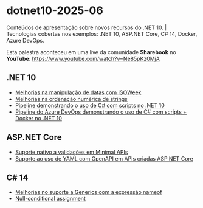 # dotnet10-2025-06
Conteúdos de apresentação sobre novos recursos do .NET 10. | Tecnologias cobertas nos exemplos: .NET 10, ASP.NET Core, C# 14, Docker, Azure DevOps.

Esta palestra aconteceu em uma live da comunidade **Sharebook** no **YouTube**: https://www.youtube.com/watch?v=Ne85pKz0MjA

## .NET 10
- [Melhorias na manipulação de datas com ISOWeek](https://github.com/renatogroffe/DotNet10-ConsoleApp-ISOWeek_Overloads)
- [Melhorias na ordenação numérica de strings](https://github.com/renatogroffe/DotNet10-ConsoleApp-Numeric-Ordering-for-String-Comparison)
- [Pipeline demonstrando o uso de C# com scripts no .NET 10](https://github.com/renatogroffe/dotnet10-scripts-azdevopspipeline-docker)
- [Pipeline do Azure DevOps demonstrando o uso de C# com scripts + Docker no .NET 10](https://github.com/renatogroffe/dotnet10-scripts-azdevopspipeline-docker)

## ASP.NET Core
- [Suporte nativo a validações em Minimal APIs](https://github.com/renatogroffe/dotnet10-aspnetcore-minimalapis-validation-scalar_cadastropessoas)
- [Suporte ao uso de YAML com OpenAPI em APIs criadas ASP.NET Core](https://github.com/renatogroffe/ASPNETCore10-OpenApiYAML_Saudacao)

## C# 14
- [Melhorias no suporte a Generics com a expressão nameof](https://github.com/renatogroffe/dotnet10-csharp14-nameof-generics)
- [Null-conditional assignment](https://github.com/renatogroffe/DotNet10-ConsoleApp-NullConditionalAssignment)
